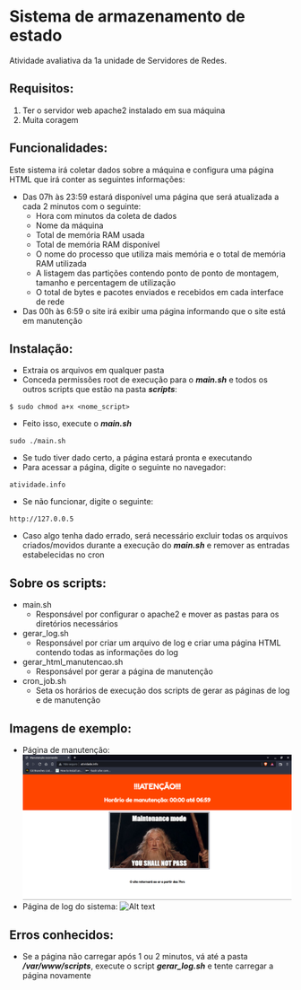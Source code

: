 # Sistema de armazenamento de estado
Atividade avaliativa da 1a unidade de Servidores de Redes.

## Requisitos:
1. Ter o servidor web apache2 instalado em sua máquina
2. Muita coragem

## Funcionalidades:
Este sistema irá coletar dados sobre a máquina e configura uma página HTML que irá conter as seguintes informações:
- Das 07h às 23:59 estará disponível uma página que será atualizada a cada 2 minutos com o seguinte:
  - Hora com minutos da coleta de dados
  - Nome da máquina
  - Total de memória RAM usada
  - Total de memória RAM disponível
  - O nome do processo que utiliza mais memória e o total de memória RAM utilizada
  - A listagem das partições contendo ponto de ponto de montagem, tamanho e percentagem de utilização
  - O total de bytes e pacotes enviados e recebidos em cada interface de rede
- Das 00h às 6:59 o site irá exibir uma página informando que o site está em manutenção

## Instalação:
- Extraia os arquivos em qualquer pasta
- Conceda permissões root de execução para o ***main.sh*** e todos os outros scripts que estão na pasta ***scripts***:
```
$ sudo chmod a+x <nome_script>
```
- Feito isso, execute o ***main.sh***
```
sudo ./main.sh
```
- Se tudo tiver dado certo, a página estará pronta e executando
- Para acessar a página, digite o seguinte no navegador:
```
atividade.info
```
- Se não funcionar, digite o seguinte:
```
http://127.0.0.5
```
- Caso algo tenha dado errado, será necessário excluir todas os arquivos criados/movidos durante a execução do ***main.sh*** e remover as entradas estabelecidas no cron

## Sobre os scripts:
- main.sh
  - Responsável por configurar o apache2 e mover as pastas para os diretórios necessários
- gerar_log.sh
  - Responsável por criar um arquivo de log e criar uma página HTML contendo todas as informações do log
- gerar_html_manutencao.sh
  - Responsável por gerar a página de manutenção
- cron_job.sh
  - Seta os horários de execução dos scripts de gerar as páginas de log e de manutenção

## Imagens de exemplo:
- Página de manutenção:
![Alt text](/manutencao.png "Manutenção")
- Página de log do sistema:
![Alt text](/demonstracao_log.gif)

## Erros conhecidos:
- Se a página não carregar após 1 ou 2 minutos, vá até a pasta ***/var/www/scripts***, execute o script ***gerar_log.sh*** e tente carregar a página novamente
